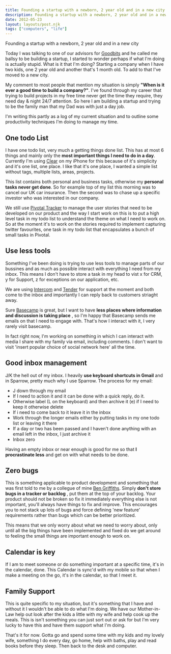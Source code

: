 ```yaml
---
title: Founding a startup with a newborn, 2 year old and in a new city
description: Founding a startup with a newborn, 2 year old and in a new city
date: 2012-05-23
layout: layouts/post.njk
tags: ["computers", "life"]
---
```

Founding a startup with a newborn, 2 year old and in a new city

Today I was talking to one of our advisors for [Goodbits](http://goodbits.co) and he called me ballsy to be building a startup, I started to wonder perhaps if what I'm doing is actually stupid. What is it that I'm doing? Starting a company when I have two kids, one 2 year old and another that's 1 month old. To add to that I've moved to a new city.

My comment to most people that mention my situation is simply **"When is it ever a good time to build a company?"**. I've found through my career that trying to build projects in my free time never get the time they require, they need day & night 24/7 attention. So here I am building a startup and trying to be the family man that my Dad was with just a day job.

I'm writing this partly as a log of my current situation and to outline some productivity techniques I'm doing to manage my time.

## One todo List

I have one todo list, very much a getting things done list. This has at most 6 things and mainly only the **most important things I need to do in a day**. Currently I'm using [Clear](http://www.realmacsoftware.com/clear/) on my iPhone for this because of it's simplicity and it's one list, one place. I like that it's one place, I wanted a simple list without tags, multiple lists, areas, projects.

This list contains both personal and business tasks, otherwise my **personal tasks never get done**. So for example top of my list this morning was to cancel our UK car insurance. Then the second was to chase up a specific investor who was interested in our company.

We still use [Pivotal Tracker](http://pivotaltracker.com) to manage the user stories that need to be developed on our product and the way I start work on this is to put a high level task in my todo list to understand the theme on what I need to work on. So at the moment it's to work on the stories required to implement capturing twitter favourites, one task in my todo list that encapsulates a bunch of small tasks in Pivotal.

## Use less tools

Something I've been doing is trying to use less tools to manage parts of our bussines and as much as possible interact with everything I need from my inbox. This means I don't have to store a task in my head to vist x for CRM, y for Support, z for exceptions on our application, etc.

We are using [Intercom](http://intercom.io) and [Tender](http://tenderapp.com/) for support at the moment and both come to the inbox and importantly I can reply back to customers striaght away.

Sure [Basecamp](http://basecamp.com) is great, but I want to have **less places where information and discussion is taking place** , so I'm happy that Basecamp sends me emails on that I need to engage with. That's how I interact with it, I very rarely visit basecamp.

In fact right now, I'm working on something in which I can interact with media I share with my family via email, including comments. I don't want to visit 'insert popular choice of social network here' all the time.

## Good inbox management

J/K the hell out of my inbox. I heavily **use keyboard shortcuts in Gmail** and in Sparrow, pretty much why I use Sparrow. The process for my email:

- J down through my email
- If I need to action it and it can be done with a quick reply, do it.
- Otherwise label (L on the keyboard) and then archive it (e) if I need to keep it otherwise delete
- If i need to come back to it leave it in the inbox
- Work through the longer emails either by putting tasks in my one todo list or leaving it there
- If a day or two has been passed and I haven't done anything with an email left in the inbox, I just archive it
- Inbox zero

Having an empty inbox or near enough is good for me so that **I procrastinate less** and get on with what needs to be done.

## Zero bugs

This is something applicable to product development and something that was first told to me by a collegue of mine [Ben Griffiths](http://twitter.com/beng). Simply **don't store bugs in a tracker or backlog** , put them at the top of your backlog. Your product should not be broken so fix it immediately everything else is not important, you'll always have things to fix and improve. This encourages you to not stack up lots of bugs and force defining 'new feature' requirements rather than bugs which can be better prioritized.

This means that we only worry about what we need to worry about, only until all the big things have been implemented and fixed do we get around to feeling the small things are important enough to work on.

## Calendar is key

If I am to meet someone or do something important at a specific time, it's in the calendar, done. This Calendar is sync'd with my mobile so that when I make a meeting on the go, it's in the calendar, so that I meet it.

## Family Support

This is quite specific to my situation, but it's something that I have and without it I wouldn't be able to do what I'm doing. We have our Mother-in-Law help out look after the kids a little with my wife and help cook up the meals. This is isn't something you can just sort out or ask for but I'm very lucky to have this and have them support what I'm doing.

That's it for now. Gotta go and spend some time with my kids and my lovely wife, something I do every day, go home, help with baths, play and read books before they sleep. Then back to the desk and computer.

